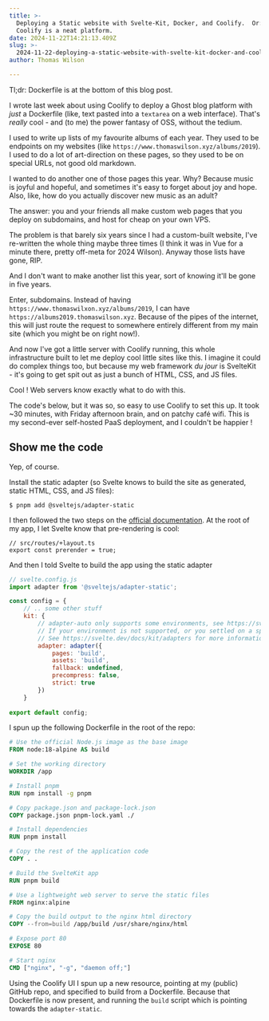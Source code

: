 ```yaml
---
title: >-
  Deploying a Static website with Svelte-Kit, Docker, and Coolify.  Or:
  Coolify is a neat platform.
date: 2024-11-22T14:21:13.409Z
slug: >-
  2024-11-22-deploying-a-static-website-with-svelte-kit-docker-and-coolify-or-coolify-is-a-neat-platform
author: Thomas Wilson

---
```

Tl;dr: Dockerfile is at the bottom of this blog post.

I wrote last week about using Coolify to deploy a Ghost blog platform with *just* a Dockerfile (like, text pasted into a `textarea` on a web interface).  That's *really* cool - and (to me) the power fantasy of OSS, without the tedium.  

I used to write up lists of my favourite albums of each year.  They used to be endpoints on my websites (like `https://www.thomaswilson.xyz/albums/2019`).  I used to do a lot of art-direction on these pages, so they used to be on special URLs, not good old markdown. 

I wanted to do another one of those pages this year.  Why?  Because music is joyful and hopeful, and sometimes it's easy to forget about joy and hope.  Also, like, how do you actually discover new music as an adult?  

The answer: you and your friends all make custom web pages that you deploy on subdomains, and host for cheap on your own VPS.

The problem is that barely six years since I had a custom-built website, I've re-written the whole thing maybe three times (I think it was in Vue for a minute there, pretty off-meta for 2024 Wilson).  Anyway those lists have gone, RIP.  

And I don't want to make another list this year, sort of knowing it'll be gone in five years.

Enter, subdomains.  Instead of having `https://www.thomaswilxon.xyz/albums/2019`, I can have `https://albums2019.thomaswilson.xyz`.  Because of the pipes of the internet, this will just route the request to somewhere entirely different from my main site (which you might be on right now!).

And now I've got a little server with Coolify running, this whole infrastructure built to let me deploy cool little sites like this.  I imagine it could do complex things too, but because my web framework *du jour* is SvelteKit - it's going to get spit out as just a bunch of HTML, CSS, and JS files.

Cool ! Web servers know exactly what to do with this. 

The code's below, but it was so, so easy to use Coolify to set this up.  It took ~30 minutes, with Friday afternoon brain, and on patchy café wifi.  This is my second-ever self-hosted PaaS deployment, and I couldn't be happier !

## Show me the code

Yep, of course.

Install the static adapter (so Svelte knows to build the site as generated, static HTML, CSS, and JS files):

```
$ pnpm add @sveltejs/adapter-static
```

I then followed the two steps on the [official documentation](https://svelte.dev/docs/kit/adapter-static).  At the root of my app, I let Svelte know that pre-rendering is cool:

```
// src/routes/+layout.ts
export const prerender = true;
```

And then I told Svelte to build the app using the static adapter

```js
// svelte.config.js
import adapter from '@sveltejs/adapter-static';

const config = {
	// .. some other stuff
	kit: {
		// adapter-auto only supports some environments, see https://svelte.dev/docs/kit/adapter-auto for a list.
		// If your environment is not supported, or you settled on a specific environment, switch out the adapter.
		// See https://svelte.dev/docs/kit/adapters for more information about adapters.
		adapter: adapter({
			pages: 'build',
			assets: 'build',
			fallback: undefined,
			precompress: false,
			strict: true
		})
	}
	
export default config;
```

I spun up the following Dockerfile in the root of the repo:

```Dockerfile
# Use the official Node.js image as the base image
FROM node:18-alpine AS build

# Set the working directory
WORKDIR /app

# Install pnpm
RUN npm install -g pnpm

# Copy package.json and package-lock.json
COPY package.json pnpm-lock.yaml ./

# Install dependencies
RUN pnpm install

# Copy the rest of the application code
COPY . .

# Build the SvelteKit app
RUN pnpm build

# Use a lightweight web server to serve the static files
FROM nginx:alpine

# Copy the build output to the nginx html directory
COPY --from=build /app/build /usr/share/nginx/html

# Expose port 80
EXPOSE 80

# Start nginx
CMD ["nginx", "-g", "daemon off;"]
```

Using the Coolify UI I spun up a new resource, pointing at my (public) GitHub repo, and specified to build from a Dockerfile.  Because that Dockerfile is now present, and running the `build` script which is pointing towards the `adapter-static`.
